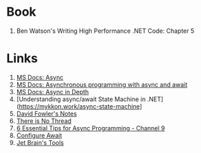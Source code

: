 # Book
1. Ben Watson's Writing High Performance .NET Code: Chapter 5

# Links
1. [MS Docs: Async](https://docs.microsoft.com/en-us/dotnet/csharp/async)
2. [MS Docs: Asynchronous programming with async and await](https://docs.microsoft.com/en-us/dotnet/csharp/programming-guide/concepts/async/)
3. [MS Docs: Async in Depth](https://docs.microsoft.com/en-us/dotnet/standard/async-in-depth)
4. [Understanding async/await State Machine in .NET](https://mykkon.work/async-state-machine]
5. [David Fowler's Notes](https://github.com/davidfowl/AspNetCoreDiagnosticScenarios/blob/0ba7625050f975f8a7df1df57c80ad08da250541/AsyncGuidance.md) 
6. [There is No Thread](https://blog.stephencleary.com/2013/11/there-is-no-thread.html)
7. [6 Essential Tips for Async Programming - Channel 9](https://channel9.msdn.com/Series/Three-Essential-Tips-for-Async)
8. [Configure Await](https://devblogs.microsoft.com/dotnet/configureawait-faq/)
9. [Jet Brain's Tools](https://blog.jetbrains.com/dotnet/2019/01/24/best-practices-building-async-apis-asp-net-core-webinar-recording/)